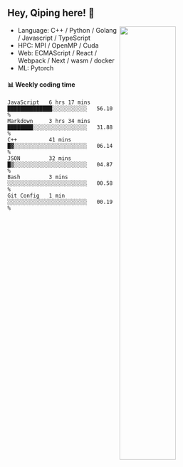 

## Hey, Qiping here! :wave:

[<img align="right" width="50%" src="https://github-readme-stats.vercel.app/api?username=ppppqp&theme=dark&show_icons=true">](https://metrics.lecoq.io/ppppqp?template=classic)



-   Language: C++ / Python / Golang / Javascript / TypeScript
-   HPC: MPI / OpenMP / Cuda
-   Web: ECMAScript / React / Webpack / Next / wasm / docker
-   ML: Pytorch



#### :bar_chart: Weekly coding time

<!--START_SECTION:waka-->

```text
JavaScript   6 hrs 17 mins   ██████████████░░░░░░░░░░░   56.10 %
Markdown     3 hrs 34 mins   ████████░░░░░░░░░░░░░░░░░   31.88 %
C++          41 mins         █▓░░░░░░░░░░░░░░░░░░░░░░░   06.14 %
JSON         32 mins         █▒░░░░░░░░░░░░░░░░░░░░░░░   04.87 %
Bash         3 mins          ░░░░░░░░░░░░░░░░░░░░░░░░░   00.58 %
Git Config   1 min           ░░░░░░░░░░░░░░░░░░░░░░░░░   00.19 %
```

<!--END_SECTION:waka-->
